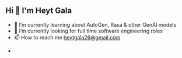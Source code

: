 ## Hi 👋 I'm Heyt Gala

 * 🔭 I’m currently learning about AutoGen, Rasa & other GenAI models
 *  💼 I’m currently looking for full time software engineering roles
 *  📫 How to reach me heytgala26@gmail.com


- 
<!--
**Heytgala/HeytGala** is a ✨ _special_ ✨ repository because its `README.md` (this file) appears on your GitHub profile.

Here are some ideas to get you started:


- 🌱 I’m currently learning ...
- 👯 I’m looking to collaborate on ...
- 🤔 I’m looking for help with ...
- 💬 Ask me about ...
- 📫 How to reach me: ...
- 😄 Pronouns: ...
- ⚡ Fun fact: ...
-->
